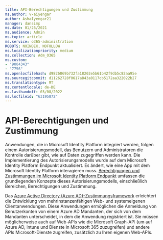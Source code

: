 ```yaml
---
title: API-Berechtigungen und Zustimmung
ms.author: v-aiyengar
author: AshaIyengar21
manager: dansimp
ms.date: 01/25/2021
ms.audience: Admin
ms.topic: article
ms.service: o365-administration
ROBOTS: NOINDEX, NOFOLLOW
ms.localizationpriority: medium
ms.collection: Adm_O365
ms.custom:
- "9004343"
- "7756"
ms.openlocfilehash: d9826869b732fa18202e5b61b42f9db5c82aa95e
ms.sourcegitcommit: d11262728f0617a843a0117cb5172aa322022b27
ms.translationtype: MT
ms.contentlocale: de-DE
ms.lasthandoff: 03/08/2022
ms.locfileid: "63195872"
---
```

# <a name="api-permissions-and-consent"></a>API-Berechtigungen und Zustimmung

Anwendungen, die in Microsoft Identity Platform integriert werden, folgen einem Autorisierungsmodell, das Benutzern und Administratoren die Kontrolle darüber gibt, wie auf Daten zugegriffen werden kann. Die Implementierung des Autorisierungsmodells wurde auf dem Microsoft Identity Platform Endpunkt aktualisiert. Es ändert, wie eine App mit dem Microsoft Identity Platform interagieren muss. [Berechtigungen und Zustimmungen im Microsoft Identity Platform Endpunkt](https://docs.microsoft.com/azure/active-directory/develop/v2-permissions-and-consent) umfassen die grundlegenden Konzepte dieses Autorisierungsmodells, einschließlich Bereichen, Berechtigungen und Zustimmung.

Das [Azure Active Directory (Azure AD)-Zustimmungsframework](https://docs.microsoft.com/azure/active-directory/develop/consent-framework) erleichtert die Entwicklung von mehrinstanzenfähigen Web- und systemeigenen Clientanwendungen. Diese Anwendungen ermöglichen die Anmeldung von Benutzerkonten von einem Azure AD Mandanten, der sich von dem Mandanten unterscheidet, in dem die Anwendung registriert ist. Sie müssen möglicherweise auch auf Web-APIs wie die Microsoft Graph-API (um auf Azure AD, Intune und Dienste in Microsoft 365 zuzugreifen) und andere APIs Microsoft-Dienste zugreifen, zusätzlich zu Ihren eigenen Web-APIs.

